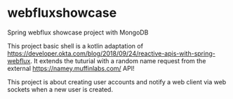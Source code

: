 # webfluxshowcase

Spring webflux showcase project with MongoDB

This project basic shell is a kotlin adaptation of https://developer.okta.com/blog/2018/09/24/reactive-apis-with-spring-webflux. It extends the tuturial with a random name request from the external https://namey.muffinlabs.com/ API!

This project is about creating user accounts and notify a web client via web sockets when a new user is created.
